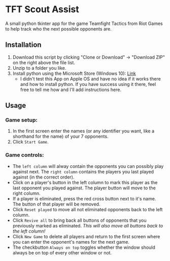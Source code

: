 TFT Scout Assist
================

A small python tkinter app for the game Teamfight Tactics from Riot Games to help track who the next possible opponents are.

## Installation

1. Download this script by clicking "Clone or Download" -> "Download ZIP" on the right above the file list.
2. Unzip to a folder you like.
3. Install python using the Microsoft Store (Windows 10): [Link](https://www.microsoft.com/store/productId/9NJ46SX7X90P)
	- I didn't test this App on Apple OS and have no idea if it works there and how to install python. If you have success using it there, feel free to tell me how and I'll add instructions here.

## Usage

### Game setup:
1. In the first screen enter the names (or any identifier you want, like a shorthand for the name) of your 7 opponents. 
2. Click `Start Game`.

### Game controls:
- The `left column` will alway contain the opponents you can possibly play against next. The `right column` contains the players you last played against (in the correct order).
- Click on a player's button in the left column to mark this player as the last opponent you played against. The player button will move to the right column.
- If a player is eliminated, press the red cross button next to it's name. The button of that player will be removed.
- Click `Reset played` to move all not eliminated opponents back to the left column.
- Click `Revive all` to bring back all buttons of opponents that you previously marked as eliminated. *This will also move all buttons back to the left column!*
- Click `New Game` to delete all players and return to the first screen where you can enter the opponent's names for the next game.
- The checkbutton `Always on top` toggles whether the window should always be on top of every other window or not.
